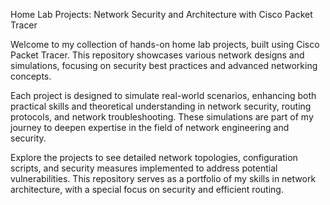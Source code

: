 Home Lab Projects: Network Security and Architecture with Cisco Packet Tracer

Welcome to my collection of hands-on home lab projects, built using Cisco Packet Tracer. This repository showcases various network designs and simulations, focusing on security best practices and advanced networking concepts.

Each project is designed to simulate real-world scenarios, enhancing both practical skills and theoretical understanding in network security, routing protocols, and network troubleshooting. These simulations are part of my journey to deepen expertise in the field of network engineering and security.

Explore the projects to see detailed network topologies, configuration scripts, and security measures implemented to address potential vulnerabilities. This repository serves as a portfolio of my skills in network architecture, with a special focus on security and efficient routing.

